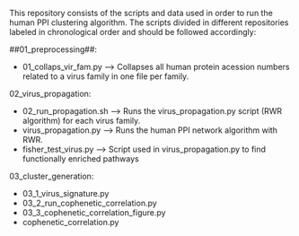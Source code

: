 This repository consists of the scripts and data used in order to run the human PPI clustering algorithm. The scripts divided in different repositories labeled in chronological order and should be followed accordingly:

##01_preprocessing##:
- 01_collaps_vir_fam.py --> Collapses all human protein acession numbers related to a virus family in one file per family.

02_virus_propagation:
  - 02_run_propagation.sh --> Runs the virus_propagation.py script (RWR algorithm) for each virus family.
  - virus_propagation.py --> Runs the human PPI network algorithm with RWR. 
  - fisher_test_virus.py --> Script used in virus_propagation.py to find functionally enriched pathways

03_cluster_generation:
- 03_1_virus_signature.py
- 03_2_run_cophenetic_correlation.py
- 03_3_cophenetic_correlation_figure.py
- cophenetic_correlation.py
